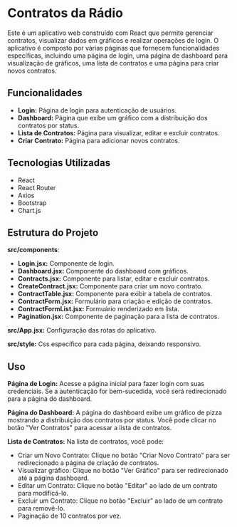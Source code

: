 # Contratos da Rádio

Este é um aplicativo web construído com React que permite gerenciar contratos, visualizar dados em gráficos e realizar operações de login. O aplicativo é composto por várias páginas que fornecem funcionalidades específicas, incluindo uma página de login, uma página de dashboard para visualização de gráficos, uma lista de contratos e uma página para criar novos contratos.

## Funcionalidades

- **Login:** Página de login para autenticação de usuários.
- **Dashboard:** Página que exibe um gráfico com a distribuição dos contratos por status.
- **Lista de Contratos:** Página para visualizar, editar e excluir contratos.
- **Criar Contrato:** Página para adicionar novos contratos.

## Tecnologias Utilizadas

- React
- React Router
- Axios
- Bootstrap
- Chart.js

## Estrutura do Projeto

**src/components**:

 - **Login.jsx:** Componente de login.
 - **Dashboard.jsx:** Componente do dashboard com gráficos.
 - **Contracts.jsx:** Componente para listar, editar e excluir contratos.
 - **CreateContract.jsx:** Componente para criar um novo contrato.
 - **ContractTable.jsx:** Componente para exibir a tabela de contratos.
 - **ContractForm.jsx:** Formulário para criação e edição de contratos.
 - **ContractFormList.jsx:** Formuário renderizado em lista.
 - **Pagination.jsx:** Componente de paginação para a lista de contratos.

**src/App.jsx:** Configuração das rotas do aplicativo.

**src/style:**
Css específico para cada página, deixando responsivo.

## Uso

**Página de Login:** Acesse a página inicial para fazer login com suas credenciais. Se a autenticação for bem-sucedida, você será redirecionado para a página do dashboard.

**Página do Dashboard:** A página do dashboard exibe um gráfico de pizza mostrando a distribuição dos contratos por status. Você pode clicar no botão "Ver Contratos" para acessar a lista de contratos.

**Lista de Contratos:** Na lista de contratos, você pode:
 - Criar um Novo Contrato: Clique no botão "Criar Novo Contrato" para ser redirecionado a página de criação de contratos.
 - Visualizar gráfico: Clique no botão "Ver Gráfico" para ser redirecionado até a página dashboard.
 - Editar um Contrato: Clique no botão "Editar" ao lado de um contrato para modificá-lo.
 - Excluir um Contrato: Clique no botão "Excluir" ao lado de um contrato para removê-lo.
 - Paginação de 10 contratos por vez.

